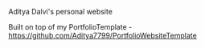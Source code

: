 Aditya Dalvi's personal website

Built on top of my PortfolioTemplate - https://github.com/Aditya7799/PortfolioWebsiteTemplate